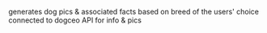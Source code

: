 generates dog pics & associated facts based on breed of the users' choice
connected to dogceo API for info & pics


